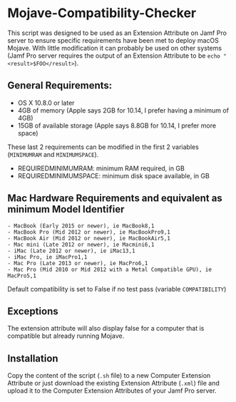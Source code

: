 # Mojave-Compatibility-Checker

This script was designed to be used as an Extension Attribute on Jamf Pro server to ensure specific requirements have been met to deploy macOS Mojave. With little modification it can probably be used on other systems (Jamf Pro server requires the output of an Extension Attribute to be `echo "<result>$FOO</result>`).

## General Requirements:
  - OS X 10.8.0 or later
  - 4GB of memory (Apple says 2GB for 10.14, I prefer having a minimum of 4GB)
  - 15GB of available storage (Apple says 8.8GB for 10.14, I prefer more space)

These last 2 requirements can be modified in the first 2 variables (`MINIMUMRAM` and `MINIMUMSPACE`).
  - REQUIREDMINIMUMRAM: minimum RAM required, in GB
  - REQUIREDMINIMUMSPACE: minimum disk space available, in GB
 

## Mac Hardware Requirements and equivalent as minimum Model Identifier
	- MacBook (Early 2015 or newer), ie MacBook8,1
	- MacBook Pro (Mid 2012 or newer), ie MacBookPro9,1
	- MacBook Air (Mid 2012 or newer), ie MacBookAir5,1
	- Mac mini (Late 2012 or newer), ie Macmini6,1
	- iMac (Late 2012 or newer), ie iMac13,1
	- iMac Pro, ie iMacPro1,1
	- Mac Pro (Late 2013 or newer), ie MacPro6,1
	- Mac Pro (Mid 2010 or Mid 2012 with a Metal Compatible GPU), ie MacPro5,1

Default compatibility is set to False if no test pass (variable `COMPATIBILITY`)

## Exceptions

The extension attribute will also display false for a computer that is compatible but already running Mojave.

## Installation

Copy the content of the script (`.sh` file) to a new Computer Extension Attribute or just download the existing Extension Attribute (`.xml`) file and upload it to the Computer Extension Attributes of your Jamf Pro server.
